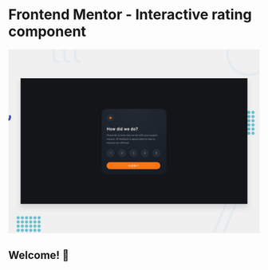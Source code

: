 # Frontend Mentor - Interactive rating component

![Design preview](./design/desktop-preview.jpg)

## Welcome! 👋

